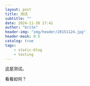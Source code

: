 ```yaml
---
layout: post
title: 测试
subtitle: ""
date: 2024-11-30 17:41
author: "brite"
header-img: "img/header/20151124.jpg"
header-mask: 0.5
catalog: true
tags:
    - static-blog
    - testing
---
```


这是测试。

看看如何？
